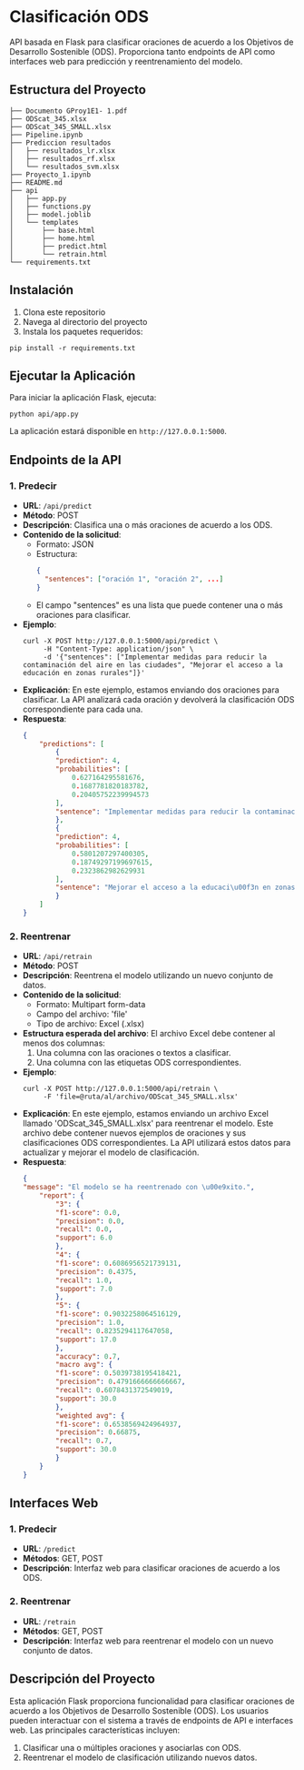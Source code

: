 # Clasificación ODS

API basada en Flask para clasificar oraciones de acuerdo a los Objetivos de Desarrollo Sostenible (ODS). Proporciona tanto endpoints de API como interfaces web para predicción y reentrenamiento del modelo.

## Estructura del Proyecto

```
├── Documento GProy1E1- 1.pdf
├── ODScat_345.xlsx
├── ODScat_345_SMALL.xlsx
├── Pipeline.ipynb
├── Prediccion resultados
│   ├── resultados_lr.xlsx
│   ├── resultados_rf.xlsx
│   └── resultados_svm.xlsx
├── Proyecto_1.ipynb
├── README.md
├── api
│   ├── app.py
│   ├── functions.py
│   ├── model.joblib
│   └── templates
│       ├── base.html
│       ├── home.html
│       ├── predict.html
│       └── retrain.html
└── requirements.txt
```

## Instalación

1. Clona este repositorio
2. Navega al directorio del proyecto
3. Instala los paquetes requeridos:

```
pip install -r requirements.txt
```

## Ejecutar la Aplicación

Para iniciar la aplicación Flask, ejecuta:

```
python api/app.py
```

La aplicación estará disponible en `http://127.0.0.1:5000`.

## Endpoints de la API

### 1. Predecir

- **URL**: `/api/predict`
- **Método**: POST
- **Descripción**: Clasifica una o más oraciones de acuerdo a los ODS.
- **Contenido de la solicitud**: 
  - Formato: JSON
  - Estructura:
    ```json
    {
      "sentences": ["oración 1", "oración 2", ...]
    }
    ```
  - El campo "sentences" es una lista que puede contener una o más oraciones para clasificar.
- **Ejemplo**:
  ```
  curl -X POST http://127.0.0.1:5000/api/predict \
       -H "Content-Type: application/json" \
       -d '{"sentences": ["Implementar medidas para reducir la contaminación del aire en las ciudades", "Mejorar el acceso a la educación en zonas rurales"]}'
  ```
- **Explicación**: En este ejemplo, estamos enviando dos oraciones para clasificar. La API analizará cada oración y devolverá la clasificación ODS correspondiente para cada una.
- **Respuesta**:
    ```json
    {
        "predictions": [
            {
            "prediction": 4,
            "probabilities": [
                0.627164295581676,
                0.1687781820183782,
                0.20405752239994573
            ],
            "sentence": "Implementar medidas para reducir la contaminaci\u00f3n del aire en las ciudades"
            },
            {
            "prediction": 4,
            "probabilities": [
                0.5801207297400305,
                0.18749297199697615,
                0.2323862982629931
            ],
            "sentence": "Mejorar el acceso a la educaci\u00f3n en zonas rurales"
            }
        ]   
    }
    ```

### 2. Reentrenar

- **URL**: `/api/retrain`
- **Método**: POST
- **Descripción**: Reentrena el modelo utilizando un nuevo conjunto de datos.
- **Contenido de la solicitud**:
  - Formato: Multipart form-data
  - Campo del archivo: 'file'
  - Tipo de archivo: Excel (.xlsx)
- **Estructura esperada del archivo**:
  El archivo Excel debe contener al menos dos columnas:
  1. Una columna con las oraciones o textos a clasificar.
  2. Una columna con las etiquetas ODS correspondientes.
- **Ejemplo**:
  ```
  curl -X POST http://127.0.0.1:5000/api/retrain \
       -F 'file=@ruta/al/archivo/ODScat_345_SMALL.xlsx'
  ```
- **Explicación**: En este ejemplo, estamos enviando un archivo Excel llamado 'ODScat_345_SMALL.xlsx' para reentrenar el modelo. Este archivo debe contener nuevos ejemplos de oraciones y sus clasificaciones ODS correspondientes. La API utilizará estos datos para actualizar y mejorar el modelo de clasificación.
- **Respuesta**:
    ```json
    {
    "message": "El modelo se ha reentrenado con \u00e9xito.",
        "report": {
            "3": {
            "f1-score": 0.0,
            "precision": 0.0,
            "recall": 0.0,
            "support": 6.0
            },
            "4": {
            "f1-score": 0.6086956521739131,
            "precision": 0.4375,
            "recall": 1.0,
            "support": 7.0
            },
            "5": {
            "f1-score": 0.9032258064516129,
            "precision": 1.0,
            "recall": 0.8235294117647058,
            "support": 17.0
            },
            "accuracy": 0.7,
            "macro avg": {
            "f1-score": 0.5039738195418421,
            "precision": 0.4791666666666667,
            "recall": 0.6078431372549019,
            "support": 30.0
            },
            "weighted avg": {
            "f1-score": 0.6538569424964937,
            "precision": 0.66875,
            "recall": 0.7,
            "support": 30.0
            }
        }
    }

    ```


## Interfaces Web

### 1. Predecir

- **URL**: `/predict`
- **Métodos**: GET, POST
- **Descripción**: Interfaz web para clasificar oraciones de acuerdo a los ODS.


### 2. Reentrenar

- **URL**: `/retrain`
- **Métodos**: GET, POST
- **Descripción**: Interfaz web para reentrenar el modelo con un nuevo conjunto de datos.


## Descripción del Proyecto

Esta aplicación Flask proporciona funcionalidad para clasificar oraciones de acuerdo a los Objetivos de Desarrollo Sostenible (ODS). Los usuarios pueden interactuar con el sistema a través de endpoints de API e interfaces web. Las principales características incluyen:

1. Clasificar una o múltiples oraciones y asociarlas con ODS.
2. Reentrenar el modelo de clasificación utilizando nuevos datos.
